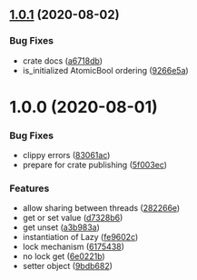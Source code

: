 ## [1.0.1](https://github.com/codinaut/lazy-futuristic/compare/v1.0.0...v1.0.1) (2020-08-02)


### Bug Fixes

* crate docs ([a6718db](https://github.com/codinaut/lazy-futuristic/commit/a6718dbc606ef5b3b367b57c574d7d6957a5c734))
* is_initialized AtomicBool ordering ([9266e5a](https://github.com/codinaut/lazy-futuristic/commit/9266e5a95a2146a9480367bf9724c6522089be9f))

# 1.0.0 (2020-08-01)


### Bug Fixes

* clippy errors ([83061ac](https://github.com/codinaut/lazy-futuristic/commit/83061ac5dff3ea311b5d2b239776b6bb8191e1e3))
* prepare for crate publishing ([5f003ec](https://github.com/codinaut/lazy-futuristic/commit/5f003ec04f007daf70db9954240b8ef8a7728519))


### Features

* allow sharing between threads ([282266e](https://github.com/codinaut/lazy-futuristic/commit/282266e8ecb85d73cff66973d282bc657b72c390))
* get or set value ([d7328b6](https://github.com/codinaut/lazy-futuristic/commit/d7328b63d4b8beb9d6fa22e1a2e9bab8f46813a5))
* get unset ([a3b983a](https://github.com/codinaut/lazy-futuristic/commit/a3b983ae71037c0bb0882f66c9d47732ace9d04c))
* instantiation of Lazy ([fe9602c](https://github.com/codinaut/lazy-futuristic/commit/fe9602c1db3b3e3f0502c565b195c51232c2d8e5))
* lock mechanism ([6175438](https://github.com/codinaut/lazy-futuristic/commit/6175438491a575f3bdc6d68ea900313e6681ed49))
* no lock get ([6e0221b](https://github.com/codinaut/lazy-futuristic/commit/6e0221bc7240f8f61f2bb673d2298291163bd523))
* setter object ([9bdb682](https://github.com/codinaut/lazy-futuristic/commit/9bdb682c381a7bbd394a4282cb106f64aae991a0))
